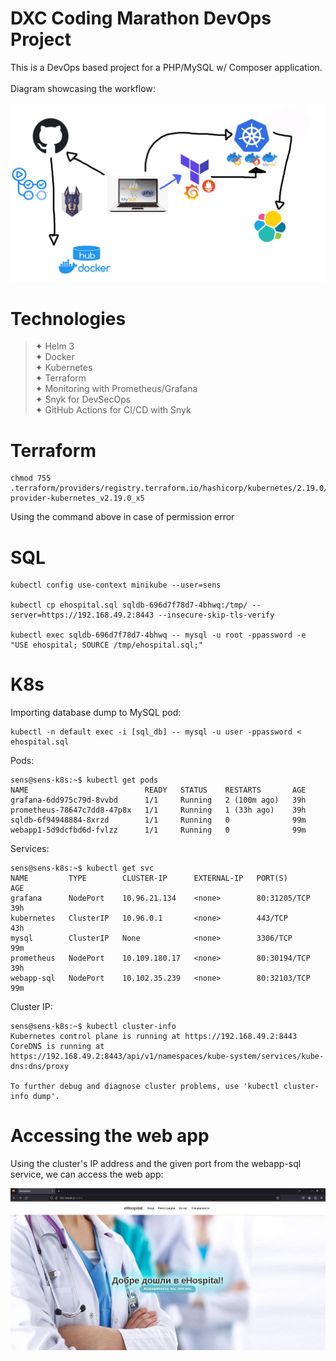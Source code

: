 # DXC Coding Marathon DevOps Project

This is a DevOps based project for a PHP/MySQL w/ Composer application.
<br>
<br>
Diagram showcasing the workflow:
<br>
<br>
![alt text](https://github.com/sensgithub/DevOps-Project/blob/main/screenshots/diagram-new.png)

# Technologies

> ✦ Helm 3 <br>
> ✦ Docker <br>
> ✦ Kubernetes <br>
> ✦ Terraform <br> 
> ✦ Monitoring with Prometheus/Grafana <br>
> ✦ Snyk for DevSecOps <br>
> ✦ GitHub Actions for CI/CD with Snyk <br>

# Terraform
```
chmod 755 .terraform/providers/registry.terraform.io/hashicorp/kubernetes/2.19.0/linux_amd64/terraform-provider-kubernetes_v2.19.0_x5
```
Using the command above in case of permission error

# SQL

```
kubectl config use-context minikube --user=sens

kubectl cp ehospital.sql sqldb-696d7f78d7-4bhwq:/tmp/ --server=https://192.168.49.2:8443 --insecure-skip-tls-verify

kubectl exec sqldb-696d7f78d7-4bhwq -- mysql -u root -ppassword -e "USE ehospital; SOURCE /tmp/ehospital.sql;"
```

# K8s

Importing database dump to MySQL pod:
```
kubectl -n default exec -i [sql_db] -- mysql -u user -ppassword < ehospital.sql
```
Pods:
```
sens@sens-k8s:~$ kubectl get pods
NAME                          READY   STATUS    RESTARTS       AGE
grafana-6dd975c79d-8vvbd      1/1     Running   2 (100m ago)   39h
prometheus-78647c7dd8-47p8x   1/1     Running   1 (33h ago)    39h
sqldb-6f94948884-8xrzd        1/1     Running   0              99m
webapp1-5d9dcfbd6d-fvlzz      1/1     Running   0              99m

```
Services:
```
sens@sens-k8s:~$ kubectl get svc
NAME         TYPE        CLUSTER-IP      EXTERNAL-IP   PORT(S)        AGE
grafana      NodePort    10.96.21.134    <none>        80:31205/TCP   39h
kubernetes   ClusterIP   10.96.0.1       <none>        443/TCP        43h
mysql        ClusterIP   None            <none>        3306/TCP       99m
prometheus   NodePort    10.109.180.17   <none>        80:30194/TCP   39h
webapp-sql   NodePort    10.102.35.239   <none>        80:32103/TCP   99m
```
Cluster IP:
```
sens@sens-k8s:~$ kubectl cluster-info
Kubernetes control plane is running at https://192.168.49.2:8443
CoreDNS is running at https://192.168.49.2:8443/api/v1/namespaces/kube-system/services/kube-dns:dns/proxy

To further debug and diagnose cluster problems, use 'kubectl cluster-info dump'.
```
# Accessing the web app

Using the cluster's IP address and the given port from the webapp-sql service, we can access the web app:

![alt text](https://github.com/sensgithub/DevOps-Project/blob/main/screenshots/index.png)
